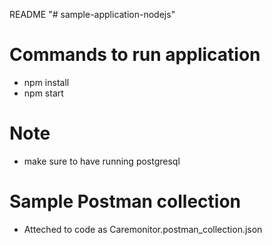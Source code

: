 README 
"# sample-application-nodejs" 

# Commands to run application

- npm install 
- npm start


# Note

- make sure to have running postgresql

# Sample Postman collection

- Atteched to code as Caremonitor.postman_collection.json
